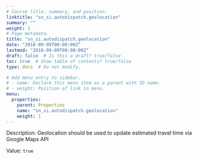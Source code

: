```yaml
---
# Course title, summary, and position.
linktitle: "sn_si.autodispatch.geolocation"
summary: ""
weight: 1
# Page metadata.
title: "sn_si.autodispatch.geolocation"
date: "2018-09-09T00:00:00Z"
lastmod: "2018-09-09T00:00:00Z"
draft: false  # Is this a draft? true/false
toc: true  # Show table of contents? true/false
type: docs  # Do not modify.

# Add menu entry to sidebar.
# - name: Declare this menu item as a parent with ID name.
# - weight: Position of link in menu.
menu:
  properties:
    parent: Properties
    name: "sn_si.autodispatch.geolocation"
    weight: 1
---
```


Description: Geolocation should be used to update estimated travel time via Google Maps API


Value: `true`